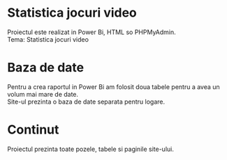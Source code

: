 # Statistica jocuri video
Proiectul este realizat in Power Bi, HTML so PHPMyAdmin.\
Tema: Statistica jocuri video
# Baza de date
Pentru a crea raportul in Power Bi am folosit doua tabele pentru a avea un volum mai mare de date. \
Site-ul prezinta o baza de date separata pentru logare.
# Continut 
Proiectul prezinta toate pozele, tabele si paginile site-ului.
